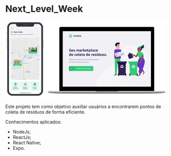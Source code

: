 # Next_Level_Week

![Image1](appImage.PNG)


Este projeto tem como objetivo auxiliar usuários a encontrarem pontos de coleta de resíduos de forma eficiente.

Conhecimentos aplicados:

- NodeJs;
- ReactJs;
- React Native;
- Expo.
